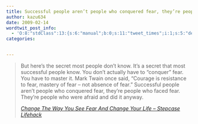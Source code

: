 ```yaml
---
title: Successful people aren’t people who conquered fear, they’re people who faced fear.
author: kazu634
date: 2009-02-14
wordtwit_post_info:
  - 'O:8:"stdClass":13:{s:6:"manual";b:0;s:11:"tweet_times";i:1;s:5:"delay";i:0;s:7:"enabled";i:1;s:10:"separation";s:2:"60";s:7:"version";s:3:"3.7";s:14:"tweet_template";b:0;s:6:"status";i:2;s:6:"result";a:0:{}s:13:"tweet_counter";i:2;s:13:"tweet_log_ids";a:1:{i:0;i:4501;}s:9:"hash_tags";a:0:{}s:8:"accounts";a:1:{i:0;s:7:"kazu634";}}'
categories:


---
```

<div class="section">
<blockquote title="Change The Way You See Fear And Change Your Life - Stepcase Lifehack" cite="http://www.lifehack.org/articles/lifestyle/change-the-way-you-see-fear-and-change-your-life.html">
<p>
      But here&#8217;s the secret most people don&#8217;t know. It&#8217;s a secret that most successful people know. You don&#8217;t actually have to &#8220;conquer&#8221; fear. You have to master it. Mark Twain once said, &#8220;Courage is resistance to fear, mastery of fear &#8211; not absence of fear.&#8221; Successful people aren&#8217;t people who conquered fear, they&#8217;re people who faced fear. They&#8217;re people who were afraid and did it anyway.
</p>
    
<p>
<cite><a href="http://www.lifehack.org/articles/lifestyle/change-the-way-you-see-fear-and-change-your-life.html" onclick="__gaTracker('send', 'event', 'outbound-article', 'http://www.lifehack.org/articles/lifestyle/change-the-way-you-see-fear-and-change-your-life.html', 'Change The Way You See Fear And Change Your Life &#8211; Stepcase Lifehack');" target="_blank">Change The Way You See Fear And Change Your Life &#8211; Stepcase Lifehack</a></cite>
</p>
</blockquote>
</div>
